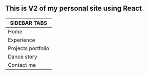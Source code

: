## This is V2 of my personal site using React

| **SIDEBAR TABS**   |
| ------------------ |
| Home               |
| Experience         |
| Projects portfolio |
| Dance story        |
| Contact me         |
